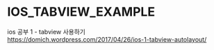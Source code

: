 # IOS_TABVIEW_EXAMPLE
ios 공부 1 - tabview 사용하기<br>
https://domich.wordpress.com/2017/04/26/ios-1-tabview-autolayout/
